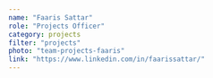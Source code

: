 ```yaml
---
name: "Faaris Sattar"
role: "Projects Officer"
category: projects
filter: "projects"
photo: "team-projects-faaris"
link: "https://www.linkedin.com/in/faarissattar/"
---
```

